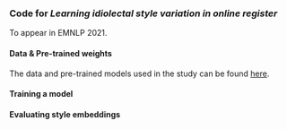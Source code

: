 ### Code for *Learning idiolectal style variation in online register*  
To appear in EMNLP 2021.


#### Data & Pre-trained weights
The data and pre-trained models used in the study can be found [here](https://drive.google.com/drive/folders/1yIK56tYtFSeJxPWb8RujdGmkJGq4b67_?usp=sharing).


#### Training a model


#### Evaluating style embeddings
